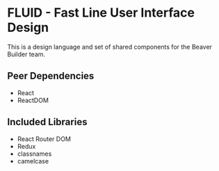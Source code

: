 # FLUID - Fast Line User Interface Design

This is a design language and set of shared components for the Beaver Builder team.

## Peer Dependencies
* React
* ReactDOM

## Included Libraries
* React Router DOM
* Redux
* classnames
* camelcase

